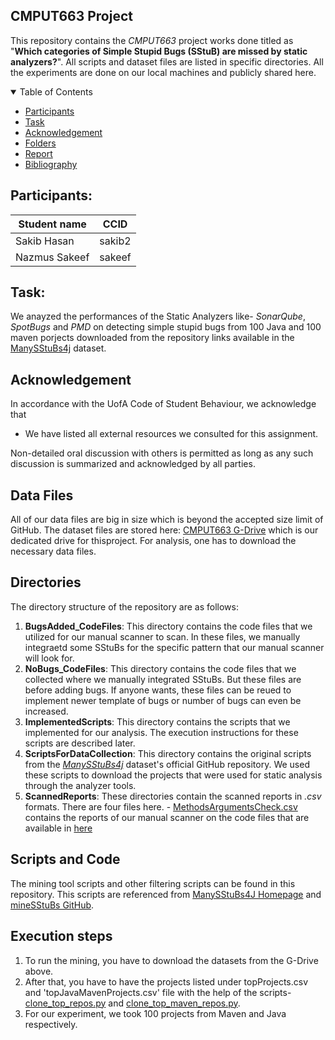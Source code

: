 ## CMPUT663 Project

This repository contains the _CMPUT663_ project works done titled as "**Which categories of Simple Stupid Bugs (SStuB) are missed by static analyzers?**". All scripts and dataset files are listed in specific directories. All the experiments are done on our local machines and publicly shared here.

<details open="open">
<summary>Table of Contents</summary>

- [Participants](#participants)
- [Task](#task)
- [Acknowledgement](#Acknowledgement)
- [Folders](#folders)
- [Report](#report)
- [Bibliography](#bibliography)

</details>

## Participants:

|Student name|  CCID  |
|------------|--------|
|Sakib Hasan |sakib2  |
|Nazmus Sakeef |sakeef|

## Task:
We anayzed the performances of the Static Analyzers like- _SonarQube_, _SpotBugs_ and _PMD_ on detecting simple stupid bugs from 100 Java and 100 maven porjects downloaded from the repository links available in the [ManySStuBs4j](https://datashare.ed.ac.uk/handle/10283/3424) dataset.

## Acknowledgement 

In accordance with the UofA Code of Student Behaviour, we acknowledge that  
- We have listed all external resources we consulted for this assignment.

Non-detailed oral discussion with others is permitted as long as any such discussion is summarized and acknowledged by all parties.

## Data Files
All of our data files are big in size which is beyond the accepted size limit of GitHub. The dataset files are stored here: [CMPUT663 G-Drive](https://drive.google.com/drive/folders/1g67LT82hwNFgQpElUPDzWO3tFeuA5E0N?usp=sharing) which is our dedicated drive for thisproject. For analysis, one has to download the necessary data files.

## Directories
The directory structure of the repository are as follows:

1. **BugsAdded_CodeFiles**: This directory contains the code files that we utilized for our manual scanner to scan. In these files, we manually integraetd some SStuBs for the specific pattern that our manual scanner will look for.
2. **NoBugs_CodeFiles**: This directory contains the code files that we collected where we manually integrated SStuBs. But these files are before adding bugs. If anyone wants, these files can be reued to implement newer template of bugs or number of bugs can even be increased.
3. **ImplementedScripts**: This directory contains the scripts that we implemented for our analysis. The execution instructions for these scripts are described later.
4. **ScriptsForDataCollection**: This directory contains the original scripts from the [_ManySStuBs4j_](https://github.com/mast-group/mineSStuBs) dataset's official GitHub repository. We used these scripts to download the projects that were used for static analysis through the analyzer tools.
5. **ScannedReports**: These directories contain the scanned reports in _.csv_ formats. There are four files here. 
                       - [MethodsArgumentsCheck.csv](ScannedReports/MethodsArgumentsCheck.csv) contains the reports of our manual scanner on the code files that are available in [here](BugsAdded_CodeFiles/)

## Scripts and Code

The mining tool scripts and other filtering scripts can be found in this repository. This scripts are referenced from [ManySStuBs4J Homepage](https://zenodo.org/record/3653444#.YX18DJvF3Jx) and [mineSStuBs GitHub](https://github.com/mast-group/mineSStuBs).

## Execution steps

1. To run the mining, you have to download the datasets from the G-Drive above.
2. After that, you have to have the projects listed under topProjects.csv and 'topJavaMavenProjects.csv' file with the help of the scripts- [clone_top_repos.py](GHScripts/clone_top_repos.py) and [clone_top_maven_repos.py](GHScripts/clone_top_maven_repos.py).
3. For our experiment, we took 100 projects from Maven and Java respectively.
